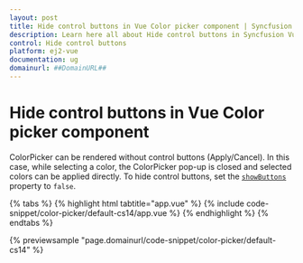 ```yaml
---
layout: post
title: Hide control buttons in Vue Color picker component | Syncfusion
description: Learn here all about Hide control buttons in Syncfusion Vue Color picker component of Syncfusion Essential JS 2 and more.
control: Hide control buttons 
platform: ej2-vue
documentation: ug
domainurl: ##DomainURL##
---
```


# Hide control buttons in Vue Color picker component

ColorPicker can be rendered without control buttons (Apply/Cancel). In this case, while selecting a color, the
ColorPicker pop-up is closed and selected colors can be applied directly. To hide control buttons, set the [`showButtons`](https://ej2.syncfusion.com/vue/documentation/api/color-picker/#showbuttons) property to `false`.

{% tabs %}
{% highlight html tabtitle="app.vue" %}
{% include code-snippet/color-picker/default-cs14/app.vue %}
{% endhighlight %}
{% endtabs %}
        
{% previewsample "page.domainurl/code-snippet/color-picker/default-cs14" %}